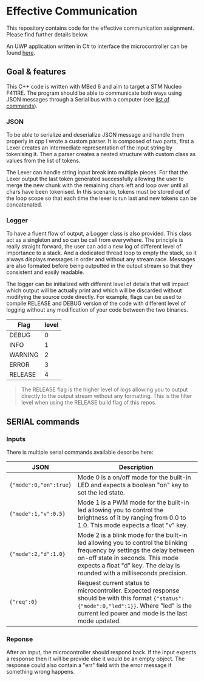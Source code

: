 # Effective Communication

This repository contains code for the effective communication assignment. Please find further details below.

An UWP application written in C# to interface the microcontroller can be found [here](https://github.com/Captainfl4me/effective-communication_uwp).

## Goal & features

This C++ code is written with MBed 6 and aim to target a STM Nucleo F411RE. The program should be able to communicate both ways using JSON messages through a Serial bus with a computer (see [list of commands](#serial-commands)).

### JSON

To be able to serialize and deserialize JSON message and handle them properly in cpp I wrote a custom parser. It is composed of two parts, first a Lexer creates an intermediate representation of the input string by tokenising it. Then a parser creates a nested structure with custom class as values from the list of tokens.

The Lexer can handle string input break into multiple pieces. For that the Lexer output the last token generated successfully allowing the user to merge the new chunk with the remaining chars left and loop over until all chars have been tokenised. In this scenario, tokens must be stored out of the loop scope so that each time the lexer is run last and new tokens can be concatenated.

### Logger

To have a fluent flow of output, a Logger class is also provided. This class act as a singleton and so can be call from everywhere. The principle is really straight forward, the user can add a new log of different level of importance to a stack. And a dedicated thread loop to empty the stack, so it always displays messages in order and without any stream race. Messages are also formated before being outputted in the output stream so that they consistent and easily readable.

The logger can be initialized with different level of details that will impact which output will be actually print and which will be discarded without modifying the source code directly. For example, flags can be used to compile RELEASE and DEBUG version of the code with different level of logging without any modification of your code between the two binaries.

Flag|level
--|--
DEBUG|0
INFO|1
WARNING|2
ERROR|3
RELEASE|4

> The RELEASE flag is the higher level of logs allowing you to output directly to the output stream without any formatting. This is the filter level when using the RELEASE build flag of this repos.

## SERIAL commands

### Inputs

There is multiple serial commands available describe here:

JSON|Description
--|--
`{"mode":0,"on":true}`|Mode 0 is a on/off mode for the built-in LED and expects a boolean "on" key to set the led state.
`{"mode":1,"v":0.5}`| Mode 1 is a PWM mode for the built-in led allowing you to control the brightness of it by ranging from 0.0 to 1.0. This mode expects a float "v" key.
`{"mode":2,"d":1.0}`| Mode 2 is a blink mode for the built-in led allowing you to control the blinking frequency by settings the delay between on-off state in seconds. This mode expects a float "d" key. The delay is rounded with a milliseconds precision.
`{"req":0}`| Request current status to microcontroller. Expected response should be with this format `{"status":{"mode":0,"led":1}}`. Where "led" is the current led power and mode is the last mode updated.

### Reponse

After an input, the microcontroller should respond back. If the input expects a response then it will be provide else it would be an empty object. The response could also contain a "err" field with the error message if something wrong happens.

